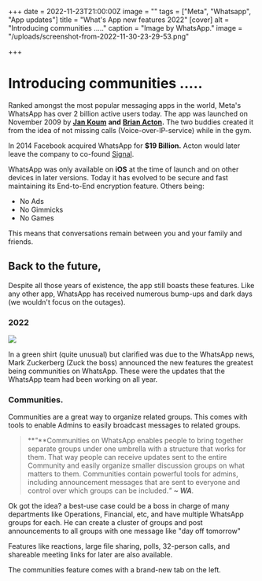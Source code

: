 +++
date = 2022-11-23T21:00:00Z
image = ""
tags = ["Meta", "Whatsapp", "App updates"]
title = "What's App new features 2022"
[cover]
alt = "Introducing communities ....."
caption = "Image by WhatsApp."
image = "/uploads/screenshot-from-2022-11-30-23-29-53.png"

+++
# Introducing communities .....

Ranked amongst the most popular messaging apps in the world, Meta's WhatsApp has over 2 billion active users today. The app was launched on November 2009 by [**Jan Koum**](https://en.wikipedia.org/wiki/Jan_Koum) **and** [**Brian Acton**](https://en.wikipedia.org/wiki/Brian_Acton)**.**  The two buddies created it from the idea of not missing calls (Voice-over-IP-service) while in the gym.

In 2014 Facebook acquired WhatsApp for **$19 Billion.** Acton would later leave the company to co-found [Signal](https://en.wikipedia.org/wiki/Signal_(software)).

WhatsApp was only available on **iOS** at the time of launch and on other devices in later versions. Today it has evolved to be secure and fast maintaining its End-to-End encryption feature. Others being:

* No Ads
* No Gimmicks
* No Games

This means that conversations remain between you and your family and friends.

## Back to the future,

Despite all those years of existence, the app still boasts these features. Like any other app, WhatsApp has received numerous bump-ups and dark days (we wouldn't focus on the outages).

### 2022

![](/uploads/mika-baumeister-ukdkh25_wc0-unsplash.jpg)

In a green shirt (quite unusual) but clarified was due to the WhatsApp news, Mark Zuckerberg (Zuck the boss) announced the new features the greatest being communities on WhatsApp. These were the updates that the WhatsApp team had been working on all year.

### Communities.

Communities are a great way to organize related groups. This comes with tools to enable Admins to easily broadcast messages to related groups.

> **_"_**Communities on WhatsApp enables people to bring together separate groups under one umbrella with a structure that works for them. That way people can receive updates sent to the entire Community and easily organize smaller discussion groups on what matters to them. Communities contain powerful tools for admins, including announcement messages that are sent to everyone and control over which groups can be included._" **\~ WA**._

Ok got the idea? a best-use case could be a boss in charge of many departments like Operations, Financial, etc, and have multiple WhatsApp groups for each. He can create a cluster of groups and post announcements to all groups with one message like "day off tomorrow"

Features like reactions, large file sharing, polls, 32-person calls, and shareable meeting links for later are also available.

The communities feature comes with a brand-new tab on the left.